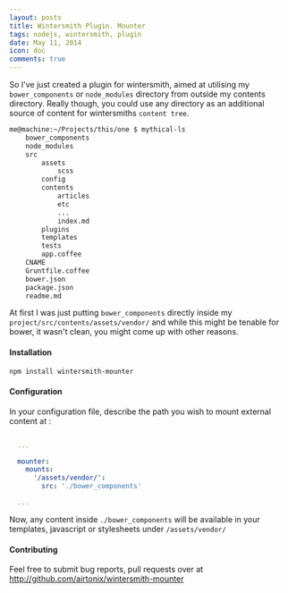 ```yaml
---
layout: posts
title: Wintersmith Plugin. Mounter
tags: nodejs, wintersmith, plugin
date: May 11, 2014
icon: doc
comments: true
---
```


So I've just created a plugin for wintersmith, aimed at utilising my `bower_components` or `node_modules` directory from outside
my contents directory. Really though, you could use any directory as an additional source of content for wintersmiths `content tree`.


```bash
me@machine:~/Projects/this/one $ mythical-ls
	bower_components
	node_modules
	src
		assets
			scss
		config
		contents
			articles
			etc
			...
			index.md
		plugins
		templates
		tests
		app.coffee
	CNAME
	Gruntfile.coffee
	bower.json
	package.json
	readme.md
```

At first I was just putting `bower_components` directly inside my `project/src/contents/assets/vendor/` and while this might be tenable for bower, it wasn't clean, you might come up with other reasons.

#### Installation

```bash
npm install wintersmith-mounter
```

#### Configuration

In your configuration file, describe the path you wish to mount external content at :

```yaml

  ...

  mounter:
    mounts:
      '/assets/vendor/':
        src: './bower_components'

  ...
```

Now, any content inside `./bower_components` will be available in your templates,
javascript or stylesheets under `/assets/vendor/`

#### Contributing

Feel free to submit bug reports, pull requests over at http://github.com/airtonix/wintersmith-mounter